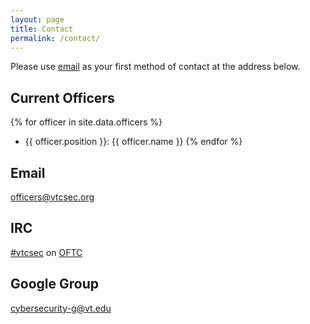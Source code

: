 ```yaml
---
layout: page
title: Contact
permalink: /contact/
---
```


Please use [email][officers@] as your first method of contact at the address below.

## Current Officers
{% for officer in site.data.officers %}
  - {{ officer.position }}: {{ officer.name }}
{% endfor %}

## Email
[officers@vtcsec.org][officers@]

## IRC
[#vtcsec][webchat] on [OFTC][oftc]

## Google Group
[cybersecurity-g@vt.edu][google group]

[webchat]: https://webchat.oftc.net/?channels=vtcsec
[oftc]: http://www.oftc.net/
[officers@]: mailto:officers@vtcsec.org
[google group]: https://groups.google.com/a/vt.edu/forum/#!forum/cybersecurity-g

